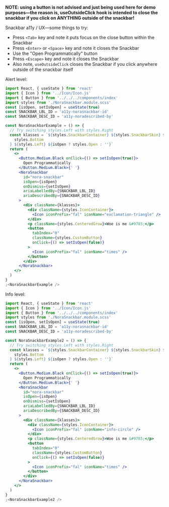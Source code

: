 **NOTE: using a button is not advised and just being used here for demo purposes—the reason is, useOutsideClick hook is intended to close the snackbar if you click on ANYTHING outside of the snackbar!**

Snackbar a11y / UX—some things to try:

- Press `<Tab>` key and note it puts focus on the close button within the Snackbar
- Press `<Enter>` or `<Space>` key and note it closes the Snackbar
- Use the "Open Programmatically" button
- Press `<Escape>` key and note it closes the Snackbar
- Also note, `useOutsideClick` closes the Snackbar if you click anywhere outside of the snackbar itself

Alert level:

```jsx
import React, { useState } from 'react'
import { Icon } from '../Icon/Icon.js'
import { Button } from '../../../components/index'
import styles from './NoraSnackbar.module.scss'
const [isOpen, setIsOpen] = useState(true)
const SNACKBAR_LBL_ID = 'a11y-norasnackbar-id'
const SNACKBAR_DESC_ID = 'a11y-noradescribed-by'

const NoraSnackbarExample = () => {
  // Try switching styles.Left with styles.Right
  const klasses = `${styles.SnackbarContainer} ${styles.SnackbarSkin} ${
    styles.Bottom
  } ${styles.Left} ${isOpen ? styles.Open : ''}`
  return (
    <>
      <Button.Medium.Black onClick={() => setIsOpen(true)}>
        Open Programmatically
      </Button.Medium.Black>{' '}
      <NoraSnackbar
        id="nora-snackbar"
        isOpen={isOpen}
        onDismiss={setIsOpen}
        ariaLabelledBy={SNACKBAR_LBL_ID}
        ariaDescribedBy={SNACKBAR_DESC_ID}
      >
        <div className={klasses}>
          <div className={styles.IconContainer}>
            <Icon iconPrefix="fal" iconName="exclamation-triangle" />
          </div>
          <p className={styles.CenteredGrow}>Woe is me &#9785;</p>
          <button
            tabIndex="0"
            className={styles.CustomButton}
            onClick={() => setIsOpen(false)}
          >
            <Icon iconPrefix="fal" iconName="times" />
          </button>
        </div>
      </NoraSnackbar>
    </>
  )
}
;<NoraSnackbarExample />
```

Info level:

```jsx
import React, { useState } from 'react'
import { Icon } from '../Icon/Icon.js'
import { Button } from '../../../components/index'
import styles from './NoraSnackbar.module.scss'
const [isOpen, setIsOpen] = useState(true)
const SNACKBAR_LBL_ID = 'a11y-norasnackbar-id'
const SNACKBAR_DESC_ID = 'a11y-noradescribed-by'

const NoraSnackbarExample2 = () => {
  // Try switching styles.Left with styles.Right
  const klasses = `${styles.SnackbarContainer} ${styles.SnackbarSkin} ${
    styles.Bottom
  } ${styles.Left} ${isOpen ? styles.Open : ''}`
  return (
    <>
      <Button.Medium.Black onClick={() => setIsOpen(true)}>
        Open Programmatically
      </Button.Medium.Black>{' '}
      <NoraSnackbar
        id="nora-snackbar"
        isOpen={isOpen}
        onDismiss={setIsOpen}
        ariaLabelledBy={SNACKBAR_LBL_ID}
        ariaDescribedBy={SNACKBAR_DESC_ID}
      >
        <div className={klasses}>
          <div className={styles.IconContainer}>
            <Icon iconPrefix="fal" iconName="info-circle" />
          </div>
          <p className={styles.CenteredGrow}>Woe is me &#9785;</p>
          <button
            tabIndex="0"
            className={styles.CustomButton}
            onClick={() => setIsOpen(false)}
          >
            <Icon iconPrefix="fal" iconName="times" />
          </button>
        </div>
      </NoraSnackbar>
    </>
  )
}
;<NoraSnackbarExample2 />
```
